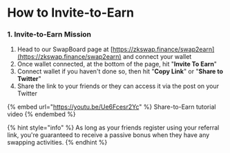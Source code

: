 # How to Invite-to-Earn

### 1. Invite-to-Earn Mission

1. Head to our SwapBoard page at [https://zkswap.finance/swap2earn](https://zkswap.finance/swap2earn) and connect your wallet
2. Once wallet connected, at the bottom of the page, hit "**Invite To Earn**"
3. Connect wallet if you haven't done so, then hit "**Copy Link**" or "**Share to Twitter**"
4. Share the link to your friends or they can access it via the post on your Twitter

{% embed url="https://youtu.be/Ue6Fcesr2Yc" %}
Share-to-Earn tutorial video
{% endembed %}

{% hint style="info" %}
As long as your friends register using your referral link, you're guaranteed to receive a passive bonus when they have any swapping activities.
{% endhint %}
